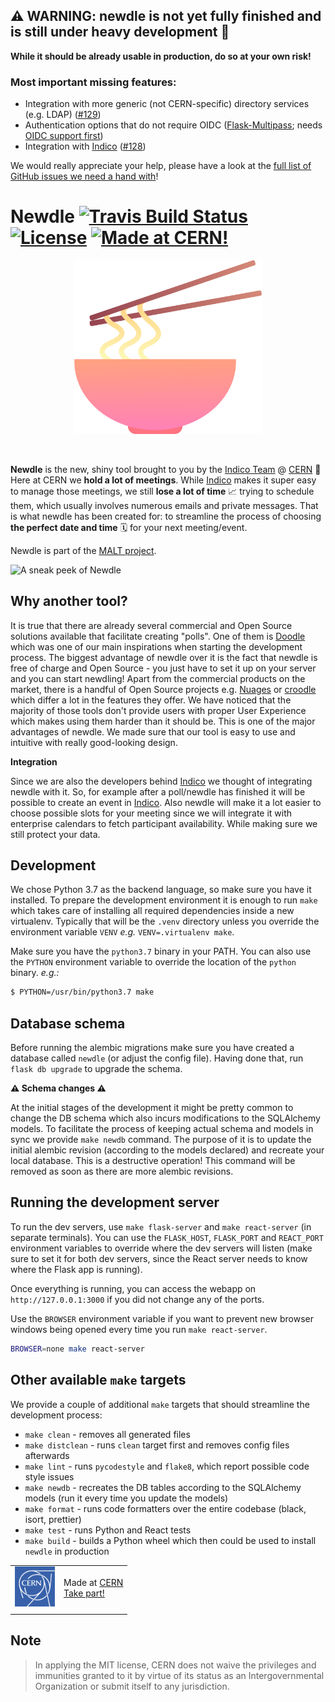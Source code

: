 ## ⚠️ WARNING: newdle is not yet fully finished and is still under heavy development 🚧
**While it should be already usable in production, do so at your own risk!**

### Most important missing features:
 * Integration with more generic (not CERN-specific) directory services (e.g. LDAP) ([#129](https://github.com/indico/newdle/issues/129))
 * Authentication options that do not require OIDC ([Flask-Multipass](https://github.com/indico/flask-multipass);
 needs [OIDC support first](https://github.com/indico/flask-multipass/issues/21))
 * Integration with [Indico](https://getindico.io/) ([#128](https://github.com/indico/newdle/issues/128))

We would really appreciate your help, please have a look at the
[full list of GitHub issues we need a hand with](https://github.com/indico/newdle/issues?q=is%3Aopen+is%3Aissue+label%3A%22help+wanted%22)!

# Newdle [![Travis Build Status](https://travis-ci.com/indico/newdle.svg?branch=master)](https://travis-ci.org/indico/newdle) [![License](https://img.shields.io/github/license/indico/newdle.svg)](https://github.com/indico/newdle/blob/master/LICENSE) [![Made at CERN!](https://img.shields.io/badge/CERN-Open%20Source-%232980b9.svg)](https://home.cern)

<p align="center">
  <img src="/newdle/client/src/images/logo_color.svg" width="300"><br>
</p>
<br>

**Newdle** is the new, shiny tool brought to you by the [Indico Team](https://getindico.io/about) @ [CERN](https://home.cern) 🎉
Here at CERN we **hold a lot of meetings**. While [Indico](https://getindico.io) makes it super easy to manage those meetings, we still **lose a lot of time** 📈 trying to schedule them, which usually involves numerous emails and private messages. That is what newdle has been created for: to streamline the process of choosing **the perfect date and time** 🗓 for your next meeting/event.

Newdle is part of the [MALT project](https://malt.web.cern.ch).

![A sneak peek of Newdle](./sneakpeek.gif)

## Why another tool?

It is true that there are already several commercial and Open Source solutions available that facilitate creating "polls". One of them is [Doodle](https://doodle.com) which was one of our main inspirations when starting the development process. The biggest advantage of newdle over it is the fact that newdle is free of charge and Open Source - you just have to set it up on your server and you can start newdling! Apart from the commercial products on the market, there is a handful of Open Source projects e.g. [Nuages](https://nuages.domainepublic.net) or [croodle](https://github.com/jelhan/croodle) which differ a lot in the features they offer. We have noticed that the majority of those tools don't provide users with proper User Experience which makes using them harder than it should be. This is one of the major advantages of newdle. We made sure that our tool is easy to use and intuitive with really good-looking design.

**Integration**

Since we are also the developers behind [Indico](https://getindico.io) we thought of integrating newdle with it. So, for example after a poll/newdle has finished it will be possible to create an event in [Indico](https://getindico.io). Also newdle will make it a lot easier to choose possible slots for your meeting since we will integrate it with enterprise calendars to fetch participant availability. While making sure we still protect your data.


## Development

We chose Python 3.7 as the backend language, so make sure you have it installed. To prepare the development environment it is enough to run `make` which takes care of installing all required dependencies inside a new virtualenv. Typically that will be the `.venv` directory unless you override the environment variable `VENV` *e.g.* `VENV=.virtualenv make`.

Make sure you have the `python3.7` binary in your PATH. You can also use the `PYTHON` environment variable to override the location of the
`python` binary. *e.g.:*
```bash
$ PYTHON=/usr/bin/python3.7 make
```

## Database schema

Before running the alembic migrations make sure you  have created a database called `newdle` (or adjust the config file). Having done that, run `flask db upgrade` to upgrade the schema.

**:warning: Schema changes :warning:**

At the initial stages of the development it might be pretty common to change the DB schema which also incurs modifications to the SQLAlchemy models. To facilitate the process of keeping actual schema and models in sync we provide `make newdb` command. The purpose of it is to update the initial alembic revision (according to the models declared) and recreate your local database. This is a destructive operation! This command will be removed as soon as there are more alembic revisions.


## Running the development server

To run the dev servers, use `make flask-server` and `make react-server` (in separate terminals). You can use the `FLASK_HOST`, `FLASK_PORT` and `REACT_PORT` environment variables to override where the dev servers will listen (make sure to set it for both dev servers, since the React server needs to know where the Flask app is running).

Once everything is running, you can access the webapp on `http://127.0.0.1:3000` if you did not change any of the ports.

Use the `BROWSER` environment variable if you want to prevent new browser windows being opened every time you run `make react-server`.

```bash
BROWSER=none make react-server
```

## Other available `make` targets

We provide a couple of additional `make` targets that should streamline the development process:

 - `make clean` - removes all generated files
 - `make distclean` - runs `clean` target first and removes config files afterwards
 - `make lint` - runs `pycodestyle` and `flake8`, which report possible code style issues
 - `make newdb` - recreates the DB tables according to the SQLAlchemy models (run it every time you update the models)
 - `make format` - runs code formatters over the entire codebase (black, isort, prettier)
 - `make test` - runs Python and React tests
 - `make build` - builds a Python wheel which then could be used to install `newdle` in production

|||
|-|-|
|<a href="https://home.cern"><img src="https://raw.githubusercontent.com/indico/assets/master/cern_badge.png" width="64"></a>|Made at [CERN](https://home.cern)<br>[Take part!](https://careers.cern/)|
|||

## Note

> In applying the MIT license, CERN does not waive the privileges and immunities
> granted to it by virtue of its status as an Intergovernmental Organization
> or submit itself to any jurisdiction.

